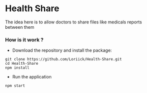 # Health Share

The idea here is to allow doctors to share files like medicals reports between them

### How is it work ?

- Download the repository and install the package:

```
git clone https://github.com/Loriick/Health-Share.git   
cd Health-Share
npm install
```

- Run the application

`npm start`
